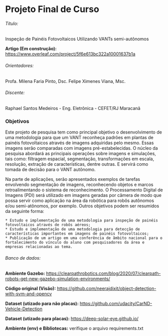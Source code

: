 # Projeto Final de Curso


###### Título: 
Inspeção de Painéis Fotovoltaicos Utilizando VANTs semi-autônomos

**Artigo (Em construção):** https://www.overleaf.com/project/5f6e613bc322a10001637b1a

###### Orientadores:
Profa. Milena Faria Pinto, Dsc.
Felipe Ximenes Viana, Msc.

###### Discente:
Raphael Santos Medeiros - Eng. Eletrônica - CEFET/RJ Maracanã

### Objetivos 

Este projeto de pesquisa tem como principal objetivo o desenvolvimento de uma metodologia para que um VANT reconheça padrões em plantas de painéis fotovoltaicos através de imagens adquiridas pelo mesmo. Essas imagens serão comparadas com imagens pré-estabelecidas. O núcleo da pesquisa abordará as principais operações sobre imagens e simulações, tais como: filtragem espacial, segmentação, transformações em escala, resolução, extração de características, dentre outras. E servirá como tomada de decisão para o VANT autônomo.

Na parte de aplicações, serão apresentados exemplos de tarefas envolvendo segmentação de imagens, reconhecendo objetos e marcos retroalimentando o sistema de reconhecimento. O Processamento Digital de Imagens (PDI) será utilizado em imagens geradas por câmera de modo que possa servir como aplicação na área da robótica para robôs autônomos e/ou semi-atônomos, por exemplo. Outros objetivos podem ser resumidos da seguinte forma: 

	* Estudo e implementação de uma metodologia para inspeção de painéis fotovoltaicos através de robôs aéreos;
	* Estudo e implementação de uma metodologia para detecção de características importantes em imagens de painéis fotovoltaicos;
	* Publicação de um artigo em uma conferência de âmbito nacional para o fortalecimento do vínculo do aluno com pesquisadores da área e empresas relacionadas ao tema.


###### Banco de dados:​

**Ambiente Gazebo:** https://clearpathrobotics.com/blog/2020/07/clearpath-robots-get-new-gazebo-simulation-environments/​

**Código original (Visão):** https://github.com/neerajdixit/object-detection-with-svm-and-opencv​

**Dataset (utizado para não placas):** https://github.com/udacity/CarND-Vehicle-Detection​

**Dataset (utizado para placas):** https://deep-solar-eye.github.io/

**Ambiente (env) e Bibliotecas:** verifique o arquivo requirements.txt